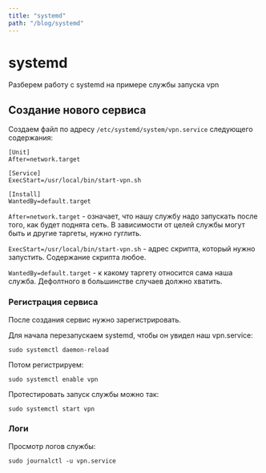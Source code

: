 ```yaml
---
title: "systemd"
path: "/blog/systemd"
---
```

# systemd

Разберем работу с systemd на примере службы запуска vpn

## Создание нового сервиса

Создаем файл по адресу `/etc/systemd/system/vpn.service` следующего содержания:

```
[Unit]
After=network.target

[Service]
ExecStart=/usr/local/bin/start-vpn.sh

[Install]
WantedBy=default.target
```

`After=network.target` - означает, что нашу службу надо запускать после того, как будет поднята сеть. В зависимости от целей службы могут быть и другие таргеты, нужно гуглить.

`ExecStart=/usr/local/bin/start-vpn.sh` - адрес скрипта, который нужно запустить. Содержание скрипта любое.

`WantedBy=default.target` - к какому таргету относится сама наша служба. Дефолтного в большинстве случаев должно хватить.

### Регистрация сервиса

После создания сервис нужно зарегистрировать.

Для начала перезапускаем systemd, чтобы он увидел наш vpn.service:

```shell
sudo systemctl daemon-reload
```

Потом регистрируем:

```shell
sudo systemctl enable vpn
```

Протестировать запуск службы можно так:

```shell
sudo systemctl start vpn
```

### Логи

Просмотр логов службы:

```shell
sudo journalctl -u vpn.service
```